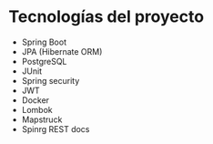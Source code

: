 # Tecnologías del proyecto

- Spring Boot
- JPA (Hibernate ORM)
- PostgreSQL
- JUnit
- Spring security
- JWT
- Docker
- Lombok
- Mapstruck
- Spinrg REST docs
